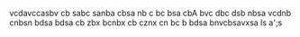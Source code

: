 vcdavccasbv
cb sabc sanba 
cbsa nb c
bc bsa cbA 
bvc dbc dsb nbsa
vcdnb cnbsn
bdsa bdsa 
cb zbx bcnbx
cb cznx cn
bc b bdsa
bnvcbsavxsa
ls
a';s


